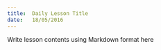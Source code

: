 ```yaml
---
title:  Daily Lesson Title
date:   18/05/2016
---
```


Write lesson contents using Markdown format here